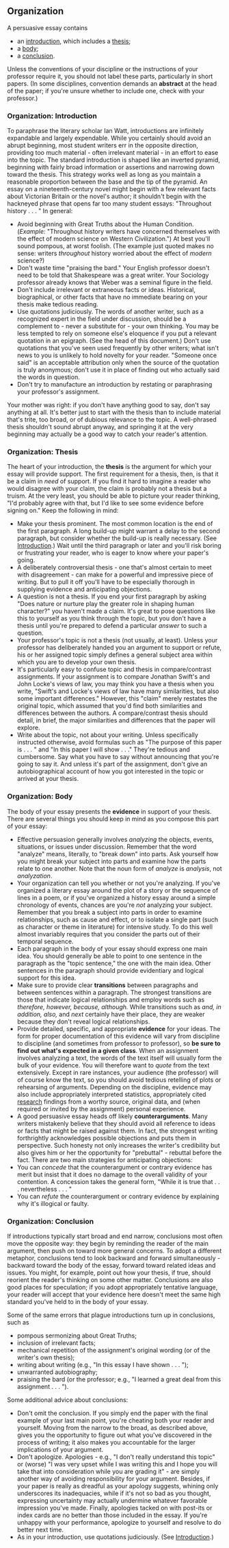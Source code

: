 Organization
------------

A persuasive essay contains

-   an [introduction](#introduction), which includes a
    [thesis](#thesis);
-   a [body](#body);
-   a [conclusion](#conclusion).

Unless the conventions of your discipline or the instructions of your
professor require it, you should not label these parts, particularly in
short papers. (In some disciplines, convention demands an **abstract**
at the head of the paper; if you're unsure whether to include one, check
with your professor.)

### Organization: Introduction

To paraphrase the literary scholar Ian Watt, introductions are
infinitely expandable and largely expendable. While you certainly should
avoid an abrupt beginning, most student writers err in the opposite
direction, providing too much material - often irrelevant material - in
an effort to ease into the topic. The standard introduction is shaped
like an inverted pyramid, beginning with fairly broad information or
assertions and narrowing down toward the thesis. This strategy works
well as long as you maintain a reasonable proportion between the base
and the tip of the pyramid. An essay on a nineteenth-century novel might
begin with a few relevant facts about Victorian Britain or the novel's
author; it shouldn't begin with the hackneyed phrase that opens far too
many student essays: "Throughout history . . . " In general:

-   Avoid beginning with Great Truths about the Human Condition.
    (*Example:* "Throughout history writers have concerned themselves
    with the effect of modern science on Western Civilization.") At best
    you'll sound pompous, at worst foolish. (The example just quoted
    makes no sense: writers *throughout* history worried about the
    effect of *modern* science?)
-   Don't waste time "praising the bard." Your English professor doesn't
    need to be told that Shakespeare was a great writer. Your Sociology
    professor already knows that Weber was a seminal figure in
    the field.
-   Don't include irrelevant or extraneous facts or ideas. Historical,
    biographical, or other facts that have no immediate bearing on your
    thesis make tedious reading.
-   Use quotations judiciously. The words of another writer, such as a
    recognized expert in the field under discussion, should be a
    complement to - never a substitute for - your own thinking. You may
    be less tempted to rely on someone else's eloquence if you put a
    relevant quotation in an epigraph. (See the head of this document.)
    Don't use quotations that you've seen used frequently by other
    writers; what isn't news to you is unlikely to hold novelty for
    your reader. "Someone once said" is an acceptable attribution only
    when the source of the quotation is truly anonymous; don't use it in
    place of finding out who actually said the words in question.
-   Don't try to manufacture an introduction by restating or
    paraphrasing your professor's assignment.

Your mother was right: if you don't have anything good to say, don't say
anything at all. It's better just to start with the thesis than to
include material that's trite, too broad, or of dubious relevance to the
topic. A well-phrased thesis shouldn't sound abrupt anyway, and
springing it at the very beginning may actually be a good way to catch
your reader's attention.

### Organization: Thesis

The heart of your introduction, the **thesis** is the argument for which
your essay will provide support. The first requirement for a thesis,
then, is that it be a claim in *need* of support. If you find it hard to
imagine a reader who would disagree with your claim, the claim is
probably not a thesis but a truism. At the very least, you should be
able to picture your reader thinking, "I'd probably agree with that, but
I'd like to see some evidence before signing on." Keep the following in
mind:

-   Make your thesis prominent. The most common location is the end of
    the first paragraph. A long build-up might warrant a delay to the
    second paragraph, but consider whether the build-up is
    really necessary. (See [Introduction](#introduction).) Wait until
    the third paragraph or later and you'll risk boring or frustrating
    your reader, who is eager to know where your paper's going.
-   A deliberately controversial thesis - one that's almost certain to
    meet with disagreement - can make for a powerful and impressive
    piece of writing. But to pull it off you'll have to be especially
    thorough in supplying evidence and anticipating objections.
-   A question is not a thesis. If you end your first paragraph by
    asking "Does nature or nurture play the greater role in shaping
    human character?" you haven't made a claim. It's great to pose
    questions like this to yourself as you think through the topic, but
    you don't have a thesis until you're prepared to defend a particular
    *answer* to such a question.
-   Your professor's topic is not a thesis (not usually, at least).
    Unless your professor has deliberately handed you an argument to
    support or refute, his or her assigned topic simply defines a
    general subject area within which you are to develop your
    own thesis.
-   It's particularly easy to confuse topic and thesis in
    compare/contrast assignments. If your assignment is to compare
    Jonathan Swift's and John Locke's views of law, you may think you
    have a thesis when you write, "Swift's and Locke's views of law have
    many similarities, but also some important differences." However,
    this "claim" merely restates the original topic, which assumed that
    you'd find both similarities and differences between the authors. A
    compare/contrast thesis should detail, in brief, the major
    similarities and differences that the paper will explore.
-   Write about the topic, not about your writing. Unless specifically
    instructed otherwise, avoid formulas such as "The purpose of this
    paper is . . . " and "In this paper I will show . . ." They're
    tedious and cumbersome. Say what you have to say without announcing
    that you're going to say it. And unless it's part of the assignment,
    don't give an autobiographical account of how you got interested in
    the topic or arrived at your thesis.

### Organization: Body

The body of your essay presents the **evidence** in support of your
thesis. There are several things you should keep in mind as you compose
this part of your essay:

-   Effective persuasion generally involves *analyzing* the objects,
    events, situations, or issues under discussion. Remember that the
    word "analyze" means, literally, to "break down" into parts. Ask
    yourself how you might break your subject into parts and examine how
    the parts relate to one another. Note that the noun form of
    *analyze* is *analysis*, not *analyzation*.
-   Your organization can tell you whether or not you're analyzing. If
    you've organized a literary essay around the plot of a story or the
    sequence of lines in a poem, or if you've organized a history essay
    around a simple chronology of events, chances are you're *not*
    analyzing your subject. Remember that you break a subject into parts
    in order to examine relationships, such as cause and effect, or to
    isolate a single part (such as character or theme in literature) for
    intensive study. To do this well almost invariably requires that you
    consider the parts out of their temporal sequence.
-   Each paragraph in the body of your essay should express one
    main idea. You should generally be able to point to one sentence in
    the paragraph as the "topic sentence," the one with the main idea.
    Other sentences in the paragraph should provide evidentiary and
    logical support for this idea.
-   Make sure to provide clear **transitions** between paragraphs
    and between sentences within a paragraph. The strongest transitions
    are those that indicate logical relationships and employ words such
    as *therefore, however, because, although.* While transitions such
    as *and, in addition, also,* and *next* certainly have their place,
    they are weaker because they don't reveal logical relationships.
-   Provide detailed, specific, and appropriate **evidence** for
    your ideas. The form for proper documentation of this evidence will
    vary from discipline to discipline (and sometimes from professor to
    professor), so **be sure to find out what's expected in a given
    class**. When an assignment involves analyzing a text, the words of
    the text itself will usually form the bulk of your evidence. You
    will therefore want to *quote* from the text extensively. Except in
    rare instances, your audience (the professor) will of course know
    the text, so you should avoid tedious retelling of plots or
    rehearsing of arguments. Depending on the discipline, evidence may
    also include appropriately interpreted statistics, appropriately
    cited [research](?pg=topics/research.html) findings from a worthy
    source, original data, and (when required or invited by
    the assignment) personal experience.
-   A good persuasive essay heads off likely **counterarguments**.
    Many writers mistakenly believe that they should avoid all reference
    to ideas or facts that might be raised against them. In fact, the
    strongest writing forthrightly acknowledges possible objections and
    puts them in perspective. Such honesty not only increases the
    writer's credibility but also gives him or her the opportunity for
    "prebuttal" - rebuttal before the fact. There are two main
    strategies for anticipating objections:
-   You can *concede* that the counterargument or contrary evidence has
    merit but insist that it does no damage to the overall validity of
    your contention. A concession takes the general form, "While it is
    true that . . . nevertheless . . . "
-   You can *refute* the counterargument or contrary evidence by
    explaining why it's illogical or faulty.

### Organization: Conclusion

If introductions typically start broad and end narrow, conclusions most
often move the opposite way: they begin by reminding the reader of the
main argument, then push on toward more general concerns. To adopt a
different metaphor, conclusions tend to look backward and forward
simultaneously - backward toward the body of the essay, forward toward
related ideas and issues. You might, for example, point out how your
thesis, if true, should reorient the reader's thinking on some other
matter. Conclusions are also good places for speculation; if you adopt
appropriately tentative language, your reader will accept that your
evidence here doesn't meet the same high standard you've held to in the
body of your essay.

Some of the same errors that plague introductions turn up in
conclusions, such as

-   pompous sermonizing about Great Truths;
-   inclusion of irrelevant facts;
-   mechanical repetition of the assignment's original wording (or of
    the writer's own thesis);
-   writing about writing (e.g., "In this essay I have shown . . . ");
-   unwarranted autobiography;
-   praising the bard (or the professor; e.g., "I learned a great deal
    from this assignment . . . ").

Some additional advice about conclusions:

-   Don't omit the conclusion. If you simply end the paper with the
    final example of your last main point, you're cheating both your
    reader and yourself. Moving from the narrow to the broad, as
    described above, gives you the opportunity to figure out what you've
    discovered in the process of writing; it also makes you accountable
    for the larger implications of your argument.
-   Don't apologize. Apologies - e.g., "I don't really understand this
    topic" or (worse) "I was very upset while I was writing this and I
    hope you will take that into consideration while you are grading
    it" - are simply another way of avoiding responsibility for
    your argument. Besides, if your paper is really as dreadful as your
    apology suggests, whining only underscores its inadequacies, while
    if it's not so bad as you thought, expressing uncertainty may
    actually undermine whatever favorable impression you've made.
    Finally, apologies tacked on with post-its or index cards are no
    better than those included in the essay. If you're unhappy with your
    performance, apologize to yourself and resolve to do better
    next time.
-   As in your introduction, use quotations judiciously. (See
    [Introduction](#introduction).)
